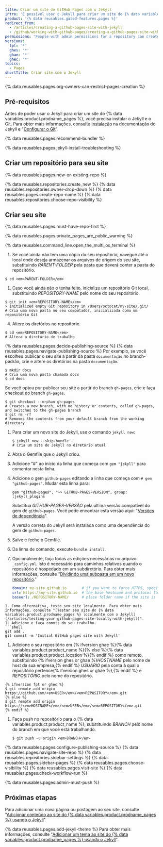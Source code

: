 ```yaml
---
title: Criar um site do GitHub Pages com o Jekyll
intro: 'É possível usar o Jekyll para criar um site do {% data variables.product.prodname_pages %} em um repositório novo ou existente.'
product: '{% data reusables.gated-features.pages %}'
redirect_from:
  - /articles/creating-a-github-pages-site-with-jekyll
  - /github/working-with-github-pages/creating-a-github-pages-site-with-jekyll
permissions: 'People with admin permissions for a repository can create a {% data variables.product.prodname_pages %} site with Jekyll.'
versions:
  fpt: '*'
  ghes: '*'
  ghae: '*'
  ghec: '*'
topics:
  - Pages
shortTitle: Criar site com o Jekyll
---
```


{% data reusables.pages.org-owners-can-restrict-pages-creation %}

## Pré-requisitos

Antes de poder usar o Jekyll para criar um site do {% data variables.product.prodname_pages %}, você precisa instalar o Jekyll e o Git. Para obter mais informações, consulte [Instalação](https://jekyllrb.com/docs/installation/) na documentação do Jekyll e "[Configurar o Git](/articles/set-up-git)".

{% data reusables.pages.recommend-bundler %}

{% data reusables.pages.jekyll-install-troubleshooting %}

## Criar um repositório para seu site

{% data reusables.pages.new-or-existing-repo %}

{% data reusables.repositories.create_new %}
{% data reusables.repositories.owner-drop-down %}
{% data reusables.pages.create-repo-name %}
{% data reusables.repositories.choose-repo-visibility %}

## Criar seu site

{% data reusables.pages.must-have-repo-first %}

{% data reusables.pages.private_pages_are_public_warning %}

{% data reusables.command_line.open_the_multi_os_terminal %}
1. Se você ainda não tem uma cópia do seu repositório, navegue até o local onde deseja armazenar os arquivos de origem do seu site, substituindo _PARENT-FOLDER_ pela pasta que deverá conter a pasta do repositório.
  ```shell
  $ cd <em>PARENT-FOLDER</em>
  ```
1. Caso você ainda não o tenha feito, inicialize um repositório Git local, substituindo _REPOSITORY-NAME_ pelo nome do seu repositório.
  ```shell
  $ git init <em>REPOSITORY-NAME</em>
  > Initialized empty Git repository in /Users/octocat/my-site/.git/
  # Cria uma nova pasta no seu computador, inicializada como um repositório Git
  ```
  4. Altere os diretórios no repositório.
  ```shell
  $ cd <em>REPOSITORY-NAME</em>
  # Altera o diretório de trabalho
  ```
{% data reusables.pages.decide-publishing-source %}
{% data reusables.pages.navigate-publishing-source %}
  Por exemplo, se você escolheu publicar o seu site a partir da pasta `documentação` no branch-padrão, crie e altere os diretórios na pasta `documentação`.
 ```shell
 $ mkdir docs
 # Cria uma nova pasta chamada docs
 $ cd docs
 ```
 Se você optou por publicar seu site a partir do branch `gh-pages`, crie e faça checkout do branch `gh-pages`.
 ```shell
 $ git checkout --orphan gh-pages
 # Creates a new branch, with no history or contents, called gh-pages, and switches to the gh-pages branch
 $ git rm -rf 
 # Removes the contents from your default branch from the working directory
 ```
1. Para criar um novo site do Jekyll, use o comando `jekyll new`:
   ```shell
   $ jekyll new --skip-bundle .
   # Cria um site do Jekyll no diretório atual
   ```
1. Abra o Gemfile que o Jekyll criou.
1. Adicione "#" ao início da linha que começa com `gem "jekyll"` para comentar nesta linha.
1. Adicione o gem `github-pages` editando a linha que começa com `# gem "github-pages"`. Mudar esta linha para:

   ```shell
   gem "github-pages", "~> GITHUB-PAGES-VERSION", group: :jekyll_plugins
   ```

   Substitua _GITHUB-PAGES-VERSÃO_ pela última versão compatível do gem de `github-pages`. Você pode encontrar esta versão aqui: "[Versões de dependência](https://pages.github.com/versions/)".

   A versão correta do Jekyll será instalada como uma dependência do gem de `github-pages`.
1. Salve e feche o Gemfile.
1. Da linha de comando, execute `bundle install`.
1. Opcionalmente, faça todas as edições necessárias no arquivo `_config.yml`. Isto é necessário para caminhos relativos quando o repositório é hospedado em um subdiretório.  Para obter mais informações, consulte "[Dividindo uma subpasta em um novo repositório](/github/getting-started-with-github/using-git/splitting-a-subfolder-out-into-a-new-repository)."
   ```yml
   domain: my-site.github.io       # if you want to force HTTPS, specify the domain without the http at the start, e.g. example.com
   url: https://my-site.github.io  # the base hostname and protocol for your site, e.g. http://example.com
   baseurl: /REPOSITORY-NAME/      # place folder name if the site is served in a subfolder
  ```
1. Como alternativa, teste seu site localmente. Para obter mais informações, consulte "[Testar seu site do {% data variables.product.prodname_pages %} localmente com o Jekyll](/articles/testing-your-github-pages-site-locally-with-jekyll)".
1. Adicione e faça commit do seu trabalho.
```shell
git add .
git commit -m 'Initial GitHub pages site with Jekyll'
```
1. Adicione o seu repositório em {% ifversion ghae %}{% data variables.product.product_name %}{% else %}{% data variables.product.product_location %}{% endif %} como remoto, substituindo {% ifversion ghes or ghae %}_HOSTNAME_ pelo nome de host da sua empresa,{% endif %} _USUÁRIO_ pela conta à qual o repositório pertence{% ifversion ghes or ghae %},{% endif %} e _REPOSITÓRIO_ pelo nome do repositório.
```shell
{% ifversion fpt or ghec %}
$ git remote add origin https://github.com/<em>USER</em>/<em>REPOSITORY</em>.git
{% else %}
$ git remote add origin https://<em>HOSTNAME</em>/<em>USER</em>/<em>REPOSITORY</em>.git
{% endif %}
```
1. Faça push no repositório para o {% data variables.product.product_name %}, substituindo _BRANCH_ pelo nome do branch em que você está trabalhando.
   ```shell
   $ git push -u origin <em>BRANCH</em>
   ```
{% data reusables.pages.configure-publishing-source %}
{% data reusables.pages.navigate-site-repo %}
{% data reusables.repositories.sidebar-settings %}
{% data reusables.pages.sidebar-pages %}
{% data reusables.pages.choose-visibility %}
{% data reusables.pages.visit-site %}
{% data reusables.pages.check-workflow-run %}

{% data reusables.pages.admin-must-push %}

## Próximas etapas

Para adicionar uma nova página ou postagem ao seu site, consulte "[Adicionar conteúdo ao site do {% data variables.product.prodname_pages %} usando o Jekyll](/articles/adding-content-to-your-github-pages-site-using-jekyll)".

{% data reusables.pages.add-jekyll-theme %} Para obter mais informações, consulte "[Adicionar um tema ao site do {% data variables.product.prodname_pages %} usando o Jekyll](/articles/adding-a-theme-to-your-github-pages-site-using-jekyll)".
